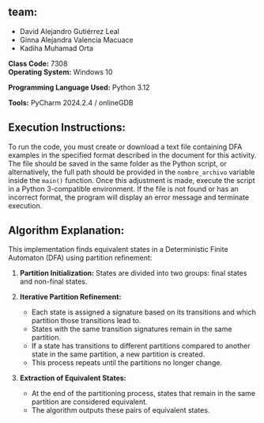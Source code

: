 ## team: 
- David Alejandro Gutiérrez Leal  
- Ginna Alejandra Valencia Macuace  
- Kadiha Muhamad Orta  

**Class Code:** 7308  
**Operating System:** Windows 10  

**Programming Language Used:** Python 3.12  

**Tools:** PyCharm 2024.2.4 / onlineGDB  

## **Execution Instructions:**  
To run the code, you must create or download a text file containing DFA examples in the specified format described in the document for this activity. The file should be saved in the same folder as the Python script, or alternatively, the full path should be provided in the `nombre_archivo` variable inside the `main()` function. Once this adjustment is made, execute the script in a Python 3-compatible environment. If the file is not found or has an incorrect format, the program will display an error message and terminate execution.  

## **Algorithm Explanation:**  
This implementation finds equivalent states in a Deterministic Finite Automaton (DFA) using partition refinement:  

1. **Partition Initialization:** States are divided into two groups: final states and non-final states.  

2. **Iterative Partition Refinement:**  
   - Each state is assigned a signature based on its transitions and which partition those transitions lead to.  
   - States with the same transition signatures remain in the same partition.  
   - If a state has transitions to different partitions compared to another state in the same partition, a new partition is created.  
   - This process repeats until the partitions no longer change.  

3. **Extraction of Equivalent States:**  
   - At the end of the partitioning process, states that remain in the same partition are considered equivalent.  
   - The algorithm outputs these pairs of equivalent states.  
